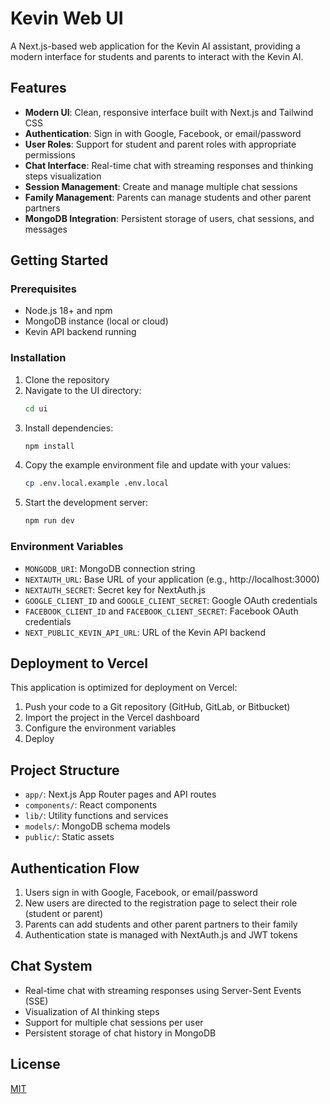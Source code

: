 # Kevin Web UI

A Next.js-based web application for the Kevin AI assistant, providing a modern interface for students and parents to interact with the Kevin AI.

## Features

- **Modern UI**: Clean, responsive interface built with Next.js and Tailwind CSS
- **Authentication**: Sign in with Google, Facebook, or email/password
- **User Roles**: Support for student and parent roles with appropriate permissions
- **Chat Interface**: Real-time chat with streaming responses and thinking steps visualization
- **Session Management**: Create and manage multiple chat sessions
- **Family Management**: Parents can manage students and other parent partners
- **MongoDB Integration**: Persistent storage of users, chat sessions, and messages

## Getting Started

### Prerequisites

- Node.js 18+ and npm
- MongoDB instance (local or cloud)
- Kevin API backend running

### Installation

1. Clone the repository
2. Navigate to the UI directory:
   ```bash
   cd ui
   ```
3. Install dependencies:
   ```bash
   npm install
   ```
4. Copy the example environment file and update with your values:
   ```bash
   cp .env.local.example .env.local
   ```
5. Start the development server:
   ```bash
   npm run dev
   ```

### Environment Variables

- `MONGODB_URI`: MongoDB connection string
- `NEXTAUTH_URL`: Base URL of your application (e.g., http://localhost:3000)
- `NEXTAUTH_SECRET`: Secret key for NextAuth.js
- `GOOGLE_CLIENT_ID` and `GOOGLE_CLIENT_SECRET`: Google OAuth credentials
- `FACEBOOK_CLIENT_ID` and `FACEBOOK_CLIENT_SECRET`: Facebook OAuth credentials
- `NEXT_PUBLIC_KEVIN_API_URL`: URL of the Kevin API backend

## Deployment to Vercel

This application is optimized for deployment on Vercel:

1. Push your code to a Git repository (GitHub, GitLab, or Bitbucket)
2. Import the project in the Vercel dashboard
3. Configure the environment variables
4. Deploy

## Project Structure

- `app/`: Next.js App Router pages and API routes
- `components/`: React components
- `lib/`: Utility functions and services
- `models/`: MongoDB schema models
- `public/`: Static assets

## Authentication Flow

1. Users sign in with Google, Facebook, or email/password
2. New users are directed to the registration page to select their role (student or parent)
3. Parents can add students and other parent partners to their family
4. Authentication state is managed with NextAuth.js and JWT tokens

## Chat System

- Real-time chat with streaming responses using Server-Sent Events (SSE)
- Visualization of AI thinking steps
- Support for multiple chat sessions per user
- Persistent storage of chat history in MongoDB

## License

[MIT](LICENSE)
